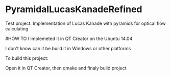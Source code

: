 # PyramidalLucasKanadeRefined
Test project. Implementation of Lucas Kanade with pyramids for optical flow calculating

#HOW TO
I implemeted it in QT Creator on the Ubuntu 14.04

I don't know can it be build it in Windows or other platforms

To build this project:

Open it in QT Creator, then qmake and finaly build project
  
  


